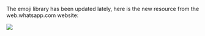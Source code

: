 The emoji library has been updated lately,
here is the new resource from the web.whatsapp.com website:

<img src="https://icompile.eladkarako.com/_uploads/2016/08/icompile.eladkarako.com_web.whatsapp.com_emoji_blob.png"/>